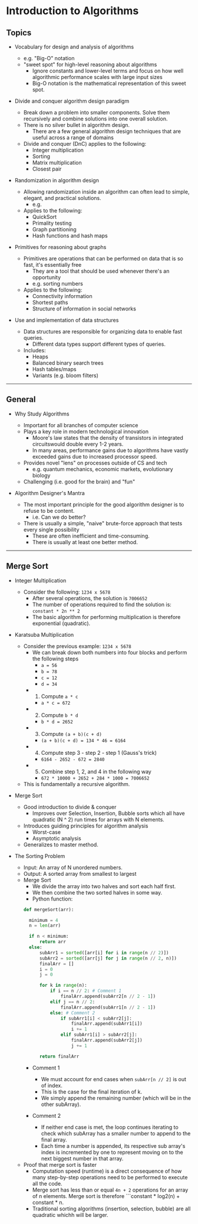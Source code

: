 # Introduction to Algorithms

## Topics

- Vocabulary for design and analysis of algorithms
  - e.g. "Big-O" notation
  - "sweet spot" for high-level reasoning about algorithms
    - Ignore constants and lower-level terms and focus on how well algorithmic performance scales with large input sizes
    - Big-O notation is the mathematical representation of this sweet spot.

- Divide and conquer algorithm design paradigm
  - Break down a problem into smaller components.  Solve them recursively and combine solutions into one overall solution.
  - There is no silver bullet in algorithm design.
    - There are a few general algorithm design techniques that are useful across a range of domains
  - Divide and conquer (DnC) applies to the following:
    - Integer multiplication
    - Sorting
    - Matrix multiplication
    - Closest pair

- Randomization in algorithm design
  - Allowing randomization inside an algorithm can often lead to simple, elegant, and practical solutions.
    - e.g.
  - Applies to the following:
    - QuickSort
    - Primality testing
    - Graph partitioning
    - Hash functions and hash maps

- Primitives for reasoning about graphs
  - Primitives are operations that can be performed on data that is so fast, it's essentially free
    - They are a tool that should be used whenever there's an opportunity
    - e.g. sorting numbers
  - Applies to the following:
    - Connectivity information
    - Shortest paths
    - Structure of information in social networks

- Use and implementation of data structures
  - Data structures are responsible for organizing data to enable fast queries.
    - Different data types support different types of queries.
  - Includes:
    - Heaps
    - Balanced binary search trees
    - Hash tables/maps
    - Variants (e.g. bloom filters)

---

## General

- Why Study Algorithms
  - Important for all branches of computer science
  - Plays a key role in modern technological innovation
    - Moore's law states that the density of transistors in integrated circuitswould double every 1-2 years.
    - In many areas, performance gains due to algorithms have vastly exceeded gains due to increased processor speed.
  - Provides novel "lens" on processes outside of CS and tech
    - e.g. quantum mechanics, economic markets, evolutionary biology
  - Challenging (i.e. good for the brain) and "fun"

- Algorithm Designer's Mantra
  - The most important principle for the good algorithm designer is to refuse to be content.
    - i.e. Can we do better?
  - There is usually a simple, "naive" brute-force approach that tests every single possibility
    - These are often inefficient and time-consuming.
    - There is usually at least one better method.

---

## Merge Sort

- Integer Multiplication
  - Consider the following: ```1234 x 5678```
    - After several operations, the solution is ```7006652```
    - The number of operations required to find the solution is: ```constant * 2n ** 2```
    - The basic algorithm for performing multiplication is therefore exponential (quadratic).

- Karatsuba Multiplication
  - Consider the previous example: ```1234 x 5678```
    - We can break down both numbers into four blocks and perform the following steps
      - ```a = 56```
      - ```b = 78```
      - ```c = 12```
      - ```d = 34```
    - 1. Compute ```a * c```
      - ```a * c = 672```
    - 2. Compute ```b * d```
      - ```b * d = 2652```
    - 3. Compute ```(a + b)(c + d)```
      - ```(a + b)(c + d) = 134 * 46 = 6164```
    - 4. Compute step 3 - step 2 - step 1 (Gauss's trick)
      - ```6164 - 2652 - 672 = 2840```
    - 5. Combine step 1, 2, and 4 in the following way
      - ```672 * 10000 + 2652 + 284 * 1000 = 7006652```
  - This is fundamentally a recursive algorithm.
  
- Merge Sort
  - Good introduction to divide & conquer
    - Improves over Selection, Insertion, Bubble sorts which all have quadratic (N ^ 2) run times for arrays with N elements.
  - Introduces guiding principles for algorithm analysis
    - Worst-case
    - Asymptotic analysis
  - Generalizes to master method.

- The Sorting Problem
  - Input: An array of N unordered numbers.
  - Output: A sorted array from smallest to largest
  - Merge Sort
    - We divide the array into two halves and sort each half first.
    - We then combine the two sorted halves in some way.
    - Python function:
    ```python
    def mergeSort(arr):
    
      minimum = 4
      n = len(arr)

      if n < minimum:
          return arr
      else:
          subArr1 = sorted([arr[i] for i in range(n // 2)])
          subArr2 = sorted([arr[j] for j in range(n // 2, n)])
          finalArr = []
          i = 0
          j = 0

          for k in range(n):
              if i == n // 2: # Comment 1
                  finalArr.append(subArr2[n // 2 - 1])
              elif j == n // 2:
                  finalArr.append(subArr1[n // 2 - 1])
              else: # Comment 2
                  if subArr1[i] < subArr2[j]:
                      finalArr.append(subArr1[i])
                      i += 1
                  elif subArr1[i] > subArr2[j]:
                      finalArr.append(subArr2[j])
                      j += 1

          return finalArr
    ```
      - Comment 1
        - We must account for end cases when ```subArr[n // 2]``` is out of index.
        - This is the case for the final iteration of k.
        - We simply append the remaining number (which will be in the other subArray).
      
      - Comment 2
        - If neither end case is met, the loop continues iterating to check which subArray has a smaller number to append to the final array.
        - Each time a number is appended, its respective sub array's index is incremented by one to represent moving on to the next biggest number in that array.
  - Proof that merge sort is faster
    - Computation speed (runtime) is a direct consequence of how many step-by-step operations need to be performed to execute all the code.
    - Merge sort has less than or equal ```4n + 2``` operations for an array of n elements.  Merge sort is therefore ```constant * log2(n) + constant * n.
    - Traditional sorting algorithms (insertion, selection, bubble) are all quadratic whichh will be larger.
    
